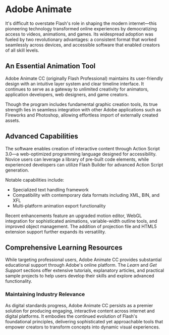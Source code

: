 # Adobe Animate
It's difficult to overstate Flash's role in shaping the modern internet—this pioneering technology transformed online experiences by democratizing access to videos, animations, and games. Its widespread adoption was fueled by two revolutionary advantages: a consistent format that worked seamlessly across devices, and accessible software that enabled creators of all skill levels.

## **An Essential Animation Tool**

Adobe Animate CC (originally Flash Professional) maintains its user-friendly design with an intuitive layer system and clear timeline interface. It continues to serve as a gateway to unlimited creativity for animators, application developers, web designers, and game creators.

Though the program includes fundamental graphic creation tools, its true strength lies in seamless integration with other Adobe applications such as Fireworks and Photoshop, allowing effortless import of externally created assets.



## **Advanced Capabilities**

The software enables creation of interactive content through Action Script 3.0—a web-optimized programming language designed for accessibility. Novice users can leverage a library of pre-built code elements, while experienced developers can utilize Flash Builder for advanced Action Script generation.

Notable capabilities include:
- Specialized text handling framework
- Compatibility with contemporary data formats including XML, BIN, and XFL
- Multi-platform animation export functionality

Recent enhancements feature an upgraded motion editor, WebGL integration for sophisticated animations, variable-width outline tools, and improved object management. The addition of projection file and HTML5 extension support further expands its versatility.


## **Comprehensive Learning Resources**

While targeting professional users, Adobe Animate CC provides substantial educational support through Adobe's online platform. The *Learn* and *Get Support* sections offer extensive tutorials, explanatory articles, and practical sample projects to help users develop their skills and explore advanced functionality.

### **Maintaining Industry Relevance**

As digital standards progress, Adobe Animate CC persists as a premier solution for producing engaging, interactive content across internet and digital platforms. It embodies the continued evolution of Flash's foundational principles, delivering sophisticated yet approachable tools that empower creators to transform concepts into dynamic visual experiences.

